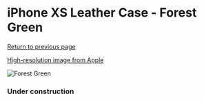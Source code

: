 # iPhone XS Leather Case - Forest Green

[Return to previous page](/iphone_x)

[High-resolution image from Apple](https://store.storeimages.cdn-apple.com/8756/as-images.apple.com/is/MTER2?wid=4500&hei=4500&fmt=png)

<div style="width: 384px"><img src="/everyphone/MTER2.png" alt="Forest Green"></div>

### Under construction
